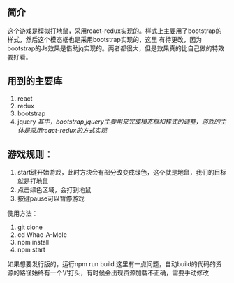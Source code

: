 ## 简介
这个游戏是模拟打地鼠，采用react-redux实现的。样式上主要用了bootstrap的样式，然后这个模态框也是采用bootstrap实现的，这里 有待更改，因为bootstrap的Js效果是借助jq实现的。两者都很大，但是效果真的比自己做的特效要好看。
## 用到的主要库
1. react
2. redux
3. bootstrap
4. jquery
*其中，bootstrap,jquery主要用来完成模态框和样式的调整，游戏的主体是采用react-redux的方式实现*

## 游戏规则：

1. start键开始游戏，此时方块会有部分改变成绿色，这个就是地鼠，我们的目标就是打地鼠
2. 点击绿色区域，会打到地鼠
3. 按键pause可以暂停游戏

使用方法：

1. git clone
2. cd Whac-A-Mole
3. npm install
4. npm start

如果想要发行版的，运行npm run build.这里有一点问题，自动build的代码的资源的路径始终有一个'/'打头，有时候会出现资源加载不正确，需要手动修改
